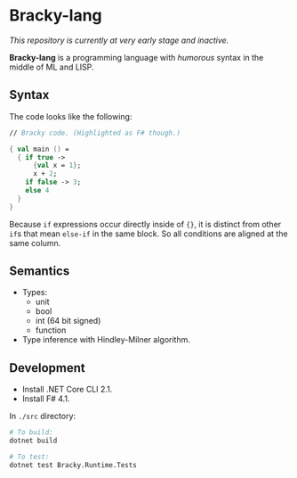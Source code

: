 # Bracky-lang

*This repository is currently at very early stage and inactive.*

**Bracky-lang** is a programming language with *humorous* syntax in the middle of ML and LISP.

## Syntax

The code looks like the following:

```fsharp
// Bracky code. (Highlighted as F# though.)

{ val main () =
  { if true ->
      {val x = 1};
      x + 2;
    if false -> 3;
    else 4
  }
}
```

Because `if` expressions occur directly inside of `{}`, it is distinct from other `if`s that mean `else-if` in the same block. So all conditions are aligned at the same column.

## Semantics

- Types:
    - unit
    - bool
    - int (64 bit signed)
    - function
- Type inference with Hindley-Milner algorithm.

## Development

- Install .NET Core CLI 2.1.
- Install F# 4.1.

In `./src` directory:

```sh
# To build:
dotnet build

# To test:
dotnet test Bracky.Runtime.Tests
```
